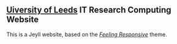 ## [Uiversity of Leeds][1] IT Research Computing Website 

This is a Jeyll website, based on the [*Feeling Responsive*][2] theme.

 [1]: https//www.leeds.ac.uk
 [2]: http://phlow.github.io/feeling-responsive/
